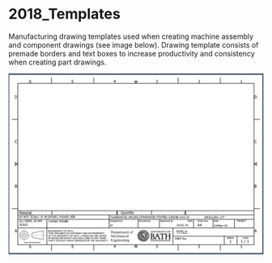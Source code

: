 # 2018_Templates

Manufacturing drawing templates used when creating machine assembly and component drawings (see image below).
Drawing template consists of premade borders and text boxes to increase productivity and consistency when creating part drawings.

![logo](https://github.com/jamesrussellt/Ball-Machine/blob/master/Images/2018_Templates_image.png)
